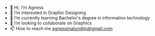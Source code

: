 - 👋 Hi, I’m Agness
- 👀 I’m interested in Graphic Designing
- 🌱 I’m currently learning Bachelor's degree in information technology
- 💞️ I’m looking to collaborate on Graphics
- 📫 How to reach me agnessmatundilo@gmail.com

<!---
agnesandrew/agnesandrew is a ✨ special ✨ repository because its `README.md` (this file) appears on your GitHub profile.
You can click the Preview link to take a look at your changes.
--->
